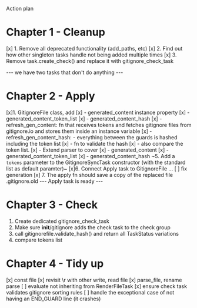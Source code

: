 
Action plan
# Chapter 1 - Cleanup
[x] 1. Remove all deprecated functionality (add_paths, etc)
[x] 2. Find out how other singleton tasks handle not being added multiple times
[x] 3. Remove task.create_check() and replace it with gitignore_check_task

--- we have two tasks that don't do anything ---
# Chapter 2 - Apply

[x]1. GitignoreFile class, add
[x] - generated_content instance property
[x] - generated_content_token_list
[x] - generated_content_hash 
[x]    - refresh_gen_content: fn that receives tokens and fetches gitignore files from gitignore.io and stores them inside an instance variable
[x]  - refresh_gen_content_hash: - everything between the guards is hashed including the token list
[x]  - fn to validate the hash 
[x]     - also compare the token list.
[x]    - Extend parser to cover
[x]        - generated_content
[x]        - generated_content_token_list
[x]        - generated_content_hash 
~5. Add a `tokens` parameter to the GitignoreSyncTask constructor (with the standard list as default paramter)~
[x]6. Connect Apply task to GitignoreFile ...
[ ] fix generation
[x] 7. The apply fn should save a copy of the replaced file .gitignore.old
--- Apply task is ready ---

# Chapter 3 - Check
1. Create dedicated gitignore_check_task
2. Make sure __init__/gitignore adds the check task to the check group
3. call gitignorefile.validate_hash() and return all TaskStatus variations
3. compare tokens list

# Chapter 4 - Tidy up
[x] const file
[x] revisit \r with other write, read file
[x] parse_file, rename parse
[ ] evaluate not inheriting from RenderFileTask
[x] ensure check task validates gitignore sorting rules
[ ] handle the exceptional case of not having an END_GUARD line (it crashes)

